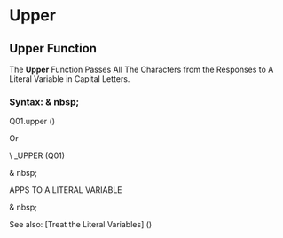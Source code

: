 # Upper

## Upper Function

The **Upper** Function Passes All The Characters from the Responses to A Literal Variable in Capital Letters.

### Syntax: & nbsp;

Q01.upper ()

Or

\ _UPPER (Q01)

& nbsp;

APPS TO A LITERAL VARIABLE

& nbsp;

See also: [Treat the Literal Variables] (<Trellious Little Little.md>)